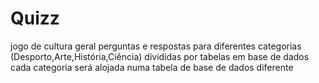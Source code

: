 # Quizz
jogo de cultura geral 
perguntas e respostas para diferentes categorias (Desporto,Arte,História,Ciência) divididas por tabelas em base de dados
cada categoria será alojada numa tabela de base de dados diferente



